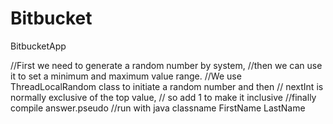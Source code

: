 # Bitbucket
BitbucketApp

//First we need to generate a random number by system,
//then we can use it to set a minimum and maximum value range.
//We use ThreadLocalRandom class to initiate a random number and then
// nextInt is normally exclusive of the top value,
// so add 1 to make it inclusive
//finally compile answer.pseudo
//run with java classname FirstName LastName
